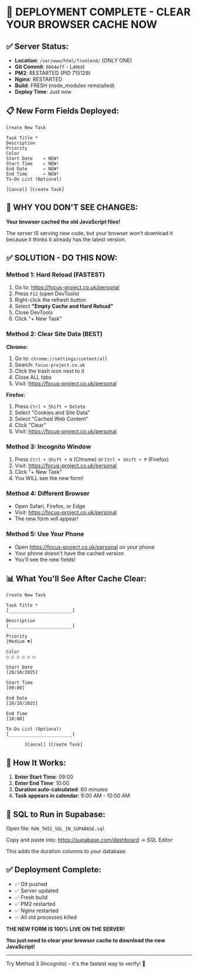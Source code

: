 # 🔴 DEPLOYMENT COMPLETE - CLEAR YOUR BROWSER CACHE NOW

## ✅ Server Status:

- **Location**: `/var/www/html/frontend/` (ONLY ONE)
- **Git Commit**: `0864eff` - Latest
- **PM2**: RESTARTED (PID 715129)
- **Nginx**: RESTARTED
- **Build**: FRESH (node_modules reinstalled)
- **Deploy Time**: Just now

## 📋 New Form Fields Deployed:

```
Create New Task

Task Title *
Description
Priority
Color
Start Date    ← NEW!
Start Time    ← NEW!
End Date      ← NEW!
End Time      ← NEW!
To-Do List (Optional)

[Cancel] [Create Task]
```

## 🔴 WHY YOU DON'T SEE CHANGES:

**Your browser cached the old JavaScript files!**

The server IS serving new code, but your browser won't download it because it thinks it already has the latest version.

## ✅ SOLUTION - DO THIS NOW:

### Method 1: Hard Reload (FASTEST)

1. Go to: https://focus-project.co.uk/personal
2. Press `F12` (open DevTools)
3. Right-click the refresh button
4. Select **"Empty Cache and Hard Reload"**
5. Close DevTools
6. Click "+ New Task"

### Method 2: Clear Site Data (BEST)

**Chrome:**
1. Go to: `chrome://settings/content/all`
2. Search: `focus-project.co.uk`
3. Click the trash icon next to it
4. Close ALL tabs
5. Visit: https://focus-project.co.uk/personal

**Firefox:**
1. Press `Ctrl + Shift + Delete`
2. Select "Cookies and Site Data"
3. Select "Cached Web Content"
4. Click "Clear"
5. Visit: https://focus-project.co.uk/personal

### Method 3: Incognito Window

1. Press `Ctrl + Shift + N` (Chrome) or `Ctrl + Shift + P` (Firefox)
2. Visit: https://focus-project.co.uk/personal
3. Click "+ New Task"
4. You WILL see the new form!

### Method 4: Different Browser

- Open Safari, Firefox, or Edge
- Visit: https://focus-project.co.uk/personal
- The new form will appear!

### Method 5: Use Your Phone

- Open https://focus-project.co.uk/personal on your phone
- Your phone doesn't have the cached version
- You'll see the new fields!

## 📊 What You'll See After Cache Clear:

```
Create New Task

Task Title *
[________________________]

Description
[________________________]

Priority
[Medium ▼]

Color
○ ○ ○ ○ ○ ○

Start Date
[28/10/2025]

Start Time
[09:00]

End Date
[28/10/2025]

End Time
[10:00]

To-Do List (Optional)
[________________________]

       [Cancel] [Create Task]
```

## 🎯 How It Works:

1. **Enter Start Time**: 09:00
2. **Enter End Time**: 10:00
3. **Duration auto-calculated**: 60 minutes
4. **Task appears in calendar**: 9:00 AM - 10:00 AM

## 📄 SQL to Run in Supabase:

Open file: `RUN_THIS_SQL_IN_SUPABASE.sql`

Copy and paste into: https://supabase.com/dashboard → SQL Editor

This adds the duration columns to your database.

## ✅ Deployment Complete:

- ✅ Git pushed
- ✅ Server updated
- ✅ Fresh build
- ✅ PM2 restarted
- ✅ Nginx restarted
- ✅ All old processes killed

**THE NEW FORM IS 100% LIVE ON THE SERVER!**

**You just need to clear your browser cache to download the new JavaScript!**

---

Try Method 3 (Incognito) - it's the fastest way to verify! 🚀

